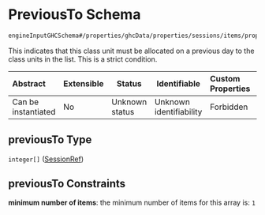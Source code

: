 # PreviousTo Schema

```txt
engineInputGHCSchema#/properties/ghcData/properties/sessions/items/properties/sessionRelations/properties/previousTo
```

This indicates that this class unit must be allocated on a previous day to the class units in the list. This is a strict condition.


| Abstract            | Extensible | Status         | Identifiable            | Custom Properties | Additional Properties | Access Restrictions | Defined In                                                         |
| :------------------ | ---------- | -------------- | ----------------------- | :---------------- | --------------------- | ------------------- | ------------------------------------------------------------------ |
| Can be instantiated | No         | Unknown status | Unknown identifiability | Forbidden         | Allowed               | none                | [ghc.schema.json\*](../out/ghc.schema.json "open original schema") |

## previousTo Type

`integer[]` ([SessionRef](ghc-properties-ghcdata-properties-sessions-session-properties-sessionrelations-properties-previousto-sessionref.md))

## previousTo Constraints

**minimum number of items**: the minimum number of items for this array is: `1`
